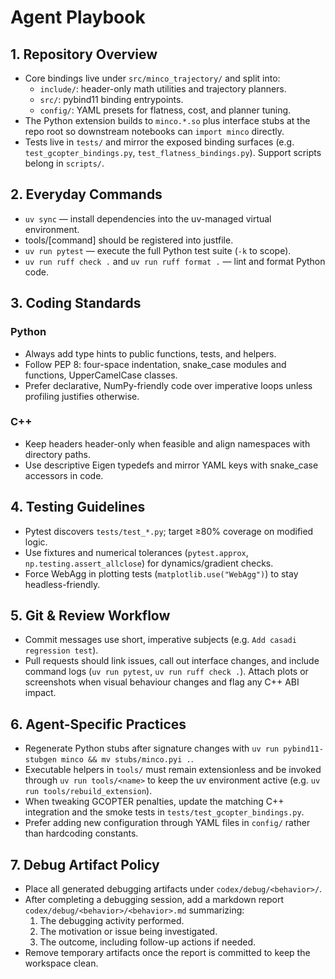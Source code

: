 # Agent Playbook

## 1. Repository Overview
- Core bindings live under `src/minco_trajectory/` and split into:
  - `include/`: header-only math utilities and trajectory planners.
  - `src/`: pybind11 binding entrypoints.
  - `config/`: YAML presets for flatness, cost, and planner tuning.
- The Python extension builds to `minco.*.so` plus interface stubs at the repo root so downstream notebooks can `import minco` directly.
- Tests live in `tests/` and mirror the exposed binding surfaces (e.g. `test_gcopter_bindings.py`, `test_flatness_bindings.py`). Support scripts belong in `scripts/`.

## 2. Everyday Commands
- `uv sync` — install dependencies into the uv-managed virtual environment.
- tools/[command] should be registered into justfile.
- `uv run pytest` — execute the full Python test suite (`-k` to scope).
- `uv run ruff check .` and `uv run ruff format .` — lint and format Python code.

## 3. Coding Standards
### Python
- Always add type hints to public functions, tests, and helpers.
- Follow PEP 8: four-space indentation, snake_case modules and functions, UpperCamelCase classes.
- Prefer declarative, NumPy-friendly code over imperative loops unless profiling justifies otherwise.

### C++
- Keep headers header-only when feasible and align namespaces with directory paths.
- Use descriptive Eigen typedefs and mirror YAML keys with snake_case accessors in code.

## 4. Testing Guidelines
- Pytest discovers `tests/test_*.py`; target ≥80% coverage on modified logic.
- Use fixtures and numerical tolerances (`pytest.approx`, `np.testing.assert_allclose`) for dynamics/gradient checks.
- Force WebAgg in plotting tests (`matplotlib.use("WebAgg")`) to stay headless-friendly.

## 5. Git & Review Workflow
- Commit messages use short, imperative subjects (e.g. `Add casadi regression test`).
- Pull requests should link issues, call out interface changes, and include command logs (`uv run pytest`, `uv run ruff check .`). Attach plots or screenshots when visual behaviour changes and flag any C++ ABI impact.

## 6. Agent-Specific Practices
- Regenerate Python stubs after signature changes with `uv run pybind11-stubgen minco && mv stubs/minco.pyi .`.
- Executable helpers in `tools/` must remain extensionless and be invoked through `uv run tools/<name>` to keep the uv environment active (e.g. `uv run tools/rebuild_extension`).
- When tweaking GCOPTER penalties, update the matching C++ integration and the smoke tests in `tests/test_gcopter_bindings.py`.
- Prefer adding new configuration through YAML files in `config/` rather than hardcoding constants.

## 7. Debug Artifact Policy
- Place all generated debugging artifacts under `codex/debug/<behavior>/`.
- After completing a debugging session, add a markdown report `codex/debug/<behavior>/<behavior>.md` summarizing:
  1. The debugging activity performed.
  2. The motivation or issue being investigated.
  3. The outcome, including follow-up actions if needed.
- Remove temporary artifacts once the report is committed to keep the workspace clean.
